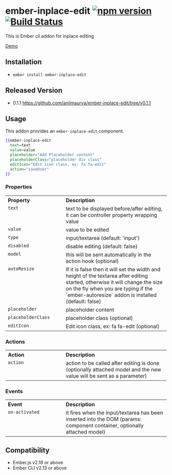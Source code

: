 # ember-inplace-edit [![npm version](https://badge.fury.io/js/ember-inplace-edit.svg)](https://badge.fury.io/js/ember-inplace-edit) [![Build Status](https://travis-ci.org/anilmaurya/ember-inplace-edit.svg?branch=master)](https://travis-ci.org/anilmaurya/ember-inplace-edit)

This is Ember cli addon for inplace editing

<a href="http://anilmaurya.github.io/ember-inplace-edit" target="_blank"> Demo </a>

## Installation

* `ember install ember-inplace-edit`

## Released Version
- 0.1.1 https://github.com/anilmaurya/ember-inplace-edit/tree/v0.1.1

## Usage
 This addon provides an `ember-inplace-edit` component.

```handlebars
{{ember-inplace-edit
  text=text
  value=value
  placeholder="Add Placeholder content"
  placeholderClass="placeholder div class"
  editIcon="Edit icon class, ex: fa fa-edit"
  action="saveUser"
}}
```

### Properties

<table width="100%">
  <tr>
  	<th valign="top" width="165px" align="left">Property</th>
  	<th valign="top" align="left">Description</th>
  </tr>
  <tr>
    <td valign="top"><code>text</code></td>
    <td valign="top">text to be displayed before/after editing, it can be controller property wrapping value</td>
  </tr>
  <tr>
    <td valign="top"><code>value</code></td>
    <td valign="top">value to be edited</td>
  </tr>
  <tr>
    <td valign="top"><code>type</code></td>
    <td valign="top">input/textarea (default: 'input')</td>
  </tr>
  <tr>
    <td valign="top"><code>disabled</code></td>
    <td valign="top">disable editing (default: false)</td>
  </tr>
  <tr>
    <td valign="top"><code>model</code></td>
    <td valign="top">this will be sent automatically in the action hook (optional)</td>
  </tr>
  <tr>
    <td valign="top"><code>autoResize</code></td>
    <td valign="top">If it is false then it will set the width and height of the textarea after editing started, otherwise it will change the size on the fly when you are typing if the `ember-autoresize` addon is installed (default: false)</td>
  </tr>
  <tr>
    <td valign="top"><code>placeholder</code></td>
    <td valign="top">placeholder content</td>
  </tr>
  <tr>
    <td valign="top"><code>placeholderClass</code></td>
    <td valign="top">placeholder class (optional)</td>
  </tr>
  <tr>
    <td valign="top"><code>editIcon</code></td>
    <td valign="top">Edit icon class, ex: fa fa-edit (optional)</td>
  </tr>
</table>

### Actions

<table width="100%">
  <tr>
  	<th valign="top" width="165px" align="left">Action</th>
  	<th valign="top" align="left">Description</th>
  </tr>
  <tr>
    <td valign="top"><code>action</code></td>
    <td valign="top">action to be called after editing is done (optionally attached model and the new value will be sent as a parameter)</tr>
  </tr>
</table>

### Events

<table width="100%">
  <tr>
  	<th valign="top" width="165px" align="left">Event</th>
  	<th valign="top" align="left">Description</th>
  </tr>
  <tr>
    <td valign="top"><code>on-activated</code></td>
    <td valign="top">it fires when the input/textarea has been inserted into the DOM (params: component container, optionally attached model)</tr>
  </tr>
</table>

Compatibility
------------------------------------------------------------------------------

* Ember.js v2.18 or above
* Ember CLI v2.13 or above